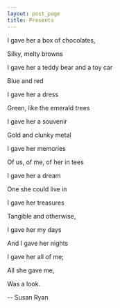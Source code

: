 ```yaml
---
layout: post_page
title: Presents
---
```

I gave her a box of chocolates,

Silky, melty browns

I gave her a teddy bear and a toy car

Blue and red

I gave her a dress

Green, like the emerald trees

I gave her a souvenir

Gold and clunky metal

I gave her memories

Of us, of me, of her in tees

I gave her a dream

One she could live in

I gave her treasures

Tangible and otherwise,

I gave her my days

And I gave her nights

I gave her all of me;

All she gave me,

Was a look.

-- Susan Ryan

